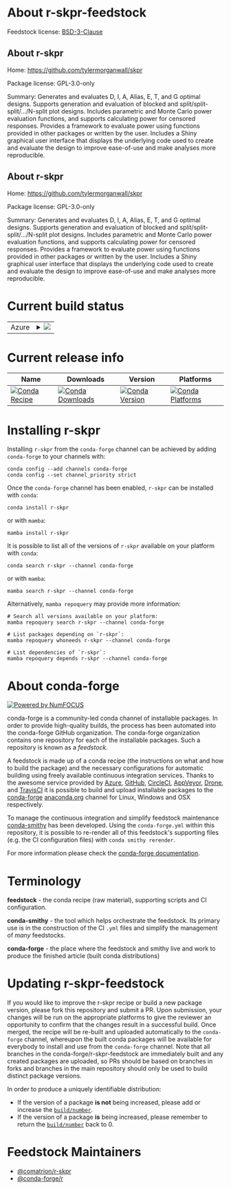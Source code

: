 About r-skpr-feedstock
======================

Feedstock license: [BSD-3-Clause](https://github.com/conda-forge/r-skpr-feedstock/blob/main/LICENSE.txt)


About r-skpr
------------

Home: https://github.com/tylermorganwall/skpr

Package license: GPL-3.0-only

Summary: Generates and evaluates D, I, A, Alias, E, T, and G optimal designs. Supports generation and evaluation of blocked and split/split-split/.../N-split plot designs. Includes parametric and Monte Carlo power evaluation functions, and supports calculating power for censored responses. Provides a framework to evaluate power using functions provided in other packages or written by the user. Includes a Shiny graphical user interface that displays the underlying code used to create and evaluate the design to improve ease-of-use and make analyses more reproducible.

About r-skpr
------------

Home: https://github.com/tylermorganwall/skpr

Package license: GPL-3.0-only

Summary: Generates and evaluates D, I, A, Alias, E, T, and G optimal designs. Supports generation and evaluation of blocked and split/split-split/.../N-split plot designs. Includes parametric and Monte Carlo power evaluation functions, and supports calculating power for censored responses. Provides a framework to evaluate power using functions provided in other packages or written by the user. Includes a Shiny graphical user interface that displays the underlying code used to create and evaluate the design to improve ease-of-use and make analyses more reproducible.

Current build status
====================


<table>
    
  <tr>
    <td>Azure</td>
    <td>
      <details>
        <summary>
          <a href="https://dev.azure.com/conda-forge/feedstock-builds/_build/latest?definitionId=9274&branchName=main">
            <img src="https://dev.azure.com/conda-forge/feedstock-builds/_apis/build/status/r-skpr-feedstock?branchName=main">
          </a>
        </summary>
        <table>
          <thead><tr><th>Variant</th><th>Status</th></tr></thead>
          <tbody><tr>
              <td>linux_64_r_base4.3</td>
              <td>
                <a href="https://dev.azure.com/conda-forge/feedstock-builds/_build/latest?definitionId=9274&branchName=main">
                  <img src="https://dev.azure.com/conda-forge/feedstock-builds/_apis/build/status/r-skpr-feedstock?branchName=main&jobName=linux&configuration=linux%20linux_64_r_base4.3" alt="variant">
                </a>
              </td>
            </tr><tr>
              <td>linux_64_r_base4.4</td>
              <td>
                <a href="https://dev.azure.com/conda-forge/feedstock-builds/_build/latest?definitionId=9274&branchName=main">
                  <img src="https://dev.azure.com/conda-forge/feedstock-builds/_apis/build/status/r-skpr-feedstock?branchName=main&jobName=linux&configuration=linux%20linux_64_r_base4.4" alt="variant">
                </a>
              </td>
            </tr><tr>
              <td>osx_64_r_base4.3</td>
              <td>
                <a href="https://dev.azure.com/conda-forge/feedstock-builds/_build/latest?definitionId=9274&branchName=main">
                  <img src="https://dev.azure.com/conda-forge/feedstock-builds/_apis/build/status/r-skpr-feedstock?branchName=main&jobName=osx&configuration=osx%20osx_64_r_base4.3" alt="variant">
                </a>
              </td>
            </tr><tr>
              <td>osx_64_r_base4.4</td>
              <td>
                <a href="https://dev.azure.com/conda-forge/feedstock-builds/_build/latest?definitionId=9274&branchName=main">
                  <img src="https://dev.azure.com/conda-forge/feedstock-builds/_apis/build/status/r-skpr-feedstock?branchName=main&jobName=osx&configuration=osx%20osx_64_r_base4.4" alt="variant">
                </a>
              </td>
            </tr><tr>
              <td>win_64_r_base4.3</td>
              <td>
                <a href="https://dev.azure.com/conda-forge/feedstock-builds/_build/latest?definitionId=9274&branchName=main">
                  <img src="https://dev.azure.com/conda-forge/feedstock-builds/_apis/build/status/r-skpr-feedstock?branchName=main&jobName=win&configuration=win%20win_64_r_base4.3" alt="variant">
                </a>
              </td>
            </tr><tr>
              <td>win_64_r_base4.4</td>
              <td>
                <a href="https://dev.azure.com/conda-forge/feedstock-builds/_build/latest?definitionId=9274&branchName=main">
                  <img src="https://dev.azure.com/conda-forge/feedstock-builds/_apis/build/status/r-skpr-feedstock?branchName=main&jobName=win&configuration=win%20win_64_r_base4.4" alt="variant">
                </a>
              </td>
            </tr>
          </tbody>
        </table>
      </details>
    </td>
  </tr>
</table>

Current release info
====================

| Name | Downloads | Version | Platforms |
| --- | --- | --- | --- |
| [![Conda Recipe](https://img.shields.io/badge/recipe-r--skpr-green.svg)](https://anaconda.org/conda-forge/r-skpr) | [![Conda Downloads](https://img.shields.io/conda/dn/conda-forge/r-skpr.svg)](https://anaconda.org/conda-forge/r-skpr) | [![Conda Version](https://img.shields.io/conda/vn/conda-forge/r-skpr.svg)](https://anaconda.org/conda-forge/r-skpr) | [![Conda Platforms](https://img.shields.io/conda/pn/conda-forge/r-skpr.svg)](https://anaconda.org/conda-forge/r-skpr) |

Installing r-skpr
=================

Installing `r-skpr` from the `conda-forge` channel can be achieved by adding `conda-forge` to your channels with:

```
conda config --add channels conda-forge
conda config --set channel_priority strict
```

Once the `conda-forge` channel has been enabled, `r-skpr` can be installed with `conda`:

```
conda install r-skpr
```

or with `mamba`:

```
mamba install r-skpr
```

It is possible to list all of the versions of `r-skpr` available on your platform with `conda`:

```
conda search r-skpr --channel conda-forge
```

or with `mamba`:

```
mamba search r-skpr --channel conda-forge
```

Alternatively, `mamba repoquery` may provide more information:

```
# Search all versions available on your platform:
mamba repoquery search r-skpr --channel conda-forge

# List packages depending on `r-skpr`:
mamba repoquery whoneeds r-skpr --channel conda-forge

# List dependencies of `r-skpr`:
mamba repoquery depends r-skpr --channel conda-forge
```


About conda-forge
=================

[![Powered by
NumFOCUS](https://img.shields.io/badge/powered%20by-NumFOCUS-orange.svg?style=flat&colorA=E1523D&colorB=007D8A)](https://numfocus.org)

conda-forge is a community-led conda channel of installable packages.
In order to provide high-quality builds, the process has been automated into the
conda-forge GitHub organization. The conda-forge organization contains one repository
for each of the installable packages. Such a repository is known as a *feedstock*.

A feedstock is made up of a conda recipe (the instructions on what and how to build
the package) and the necessary configurations for automatic building using freely
available continuous integration services. Thanks to the awesome service provided by
[Azure](https://azure.microsoft.com/en-us/services/devops/), [GitHub](https://github.com/),
[CircleCI](https://circleci.com/), [AppVeyor](https://www.appveyor.com/),
[Drone](https://cloud.drone.io/welcome), and [TravisCI](https://travis-ci.com/)
it is possible to build and upload installable packages to the
[conda-forge](https://anaconda.org/conda-forge) [anaconda.org](https://anaconda.org/)
channel for Linux, Windows and OSX respectively.

To manage the continuous integration and simplify feedstock maintenance
[conda-smithy](https://github.com/conda-forge/conda-smithy) has been developed.
Using the ``conda-forge.yml`` within this repository, it is possible to re-render all of
this feedstock's supporting files (e.g. the CI configuration files) with ``conda smithy rerender``.

For more information please check the [conda-forge documentation](https://conda-forge.org/docs/).

Terminology
===========

**feedstock** - the conda recipe (raw material), supporting scripts and CI configuration.

**conda-smithy** - the tool which helps orchestrate the feedstock.
                   Its primary use is in the construction of the CI ``.yml`` files
                   and simplify the management of *many* feedstocks.

**conda-forge** - the place where the feedstock and smithy live and work to
                  produce the finished article (built conda distributions)


Updating r-skpr-feedstock
=========================

If you would like to improve the r-skpr recipe or build a new
package version, please fork this repository and submit a PR. Upon submission,
your changes will be run on the appropriate platforms to give the reviewer an
opportunity to confirm that the changes result in a successful build. Once
merged, the recipe will be re-built and uploaded automatically to the
`conda-forge` channel, whereupon the built conda packages will be available for
everybody to install and use from the `conda-forge` channel.
Note that all branches in the conda-forge/r-skpr-feedstock are
immediately built and any created packages are uploaded, so PRs should be based
on branches in forks and branches in the main repository should only be used to
build distinct package versions.

In order to produce a uniquely identifiable distribution:
 * If the version of a package **is not** being increased, please add or increase
   the [``build/number``](https://docs.conda.io/projects/conda-build/en/latest/resources/define-metadata.html#build-number-and-string).
 * If the version of a package **is** being increased, please remember to return
   the [``build/number``](https://docs.conda.io/projects/conda-build/en/latest/resources/define-metadata.html#build-number-and-string)
   back to 0.

Feedstock Maintainers
=====================

* [@comatrion/r-skpr](https://github.com/orgs/comatrion/teams/r-skpr/)
* [@conda-forge/r](https://github.com/orgs/conda-forge/teams/r/)

